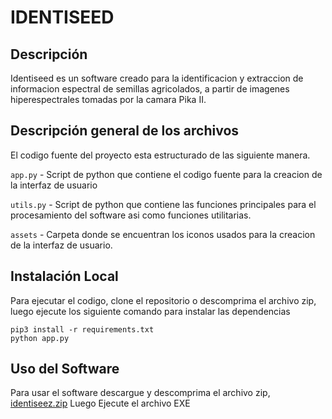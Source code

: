 # IDENTISEED
## Descripción
Identiseed es un software creado para la identificacion y extraccion de informacion espectral de semillas agricolados, a partir de imagenes hiperespectrales tomadas por la camara Pika II.

## Descripción general de los archivos
El codigo fuente del proyecto esta estructurado de las siguiente manera.

`app.py` - Script de python que contiene el codigo fuente para la creacion de la interfaz de usuario

`utils.py` - Script de python que contiene las funciones principales para el procesamiento del software asi como funciones utilitarias.

`assets` - Carpeta donde se encuentran los iconos usados para la creacion de la interfaz de usuario.


## Instalación Local

Para ejecutar el codigo, clone el repositorio o descomprima el archivo zip, luego ejecute los siguiente comando para instalar las dependencias

```
pip3 install -r requirements.txt
python app.py
```
## Uso del Software
Para usar el software descargue y descomprima el archivo zip, [identiseez.zip](https://drive.google.com/file/d/1V7Zu9COu5CqKmV4Zaac4jvERatSyo_k_/view?usp=sharing)
Luego Ejecute el archivo EXE